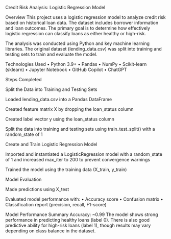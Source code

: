 Credit Risk Analysis: Logistic Regression Model

Overview
This project uses a logistic regression model to analyze credit risk based on historical loan data. The dataset includes borrower information and loan outcomes. The primary goal is to determine how effectively logistic regression can classify loans as either healthy or high-risk.

The analysis was conducted using Python and key machine learning libraries. The original dataset (lending_data.csv) was split into training and testing sets to train and evaluate the model.

Technologies Used
• Python 3.9+
• Pandas
• NumPy
• Scikit-learn (sklearn)
• Jupyter Notebook
• GitHub Copilot
• ChatGPT

Steps Completed

Split the Data into Training and Testing Sets

Loaded lending_data.csv into a Pandas DataFrame

Created feature matrix X by dropping the loan_status column

Created label vector y using the loan_status column

Split the data into training and testing sets using train_test_split() with a random_state of 1

Create and Train Logistic Regression Model

Imported and instantiated a LogisticRegression model with a random_state of 1 and increased max_iter to 200 to prevent convergence warnings

Trained the model using the training data (X_train, y_train)

Model Evaluation

Made predictions using X_test

Evaluated model performance with:
• Accuracy score
• Confusion matrix
• Classification report (precision, recall, F1-score)

Model Performance Summary
Accuracy: ~0.99
The model shows strong performance in predicting healthy loans (label 0).
There is also good predictive ability for high-risk loans (label 1), though results may vary depending on class balance in the dataset.
